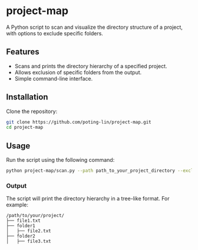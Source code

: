 # project-map

A Python script to scan and visualize the directory structure of a project, with options to exclude specific folders.

## Features

- Scans and prints the directory hierarchy of a specified project.
- Allows exclusion of specific folders from the output.
- Simple command-line interface.

## Installation

Clone the repository:
```sh
git clone https://github.com/poting-lin/project-map.git
cd project-map
```

## Usage

Run the script using the following command:

```sh
python project-map/scan.py --path path_to_your_project_directory --exclude folder_to_exclude1 folder_to_exclude2 ...
```

### Output
The script will print the directory hierarchy in a tree-like format. For example:

```
/path/to/your/project/
├── file1.txt
├── folder1
│   ├── file2.txt
├── folder2
│   ├── file3.txt
```